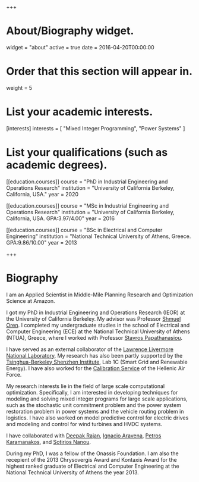 +++
# About/Biography widget.
widget = "about"
active = true
date = 2016-04-20T00:00:00

# Order that this section will appear in.
weight = 5

# List your academic interests.
[interests]
  interests = [
    "Mixed Integer Programming",
    "Power Systems"
  ]

# List your qualifications (such as academic degrees).
[[education.courses]]
  course = "PhD in Industrial Engineering and Operations Research"
  institution = "University of California Berkeley, California, USA."
  year = 2020

[[education.courses]]
  course = "MSc in Industrial Engineering and Operations Research"
  institution = "University of California Berkeley, California, USA. GPA:3.97/4.00"
  year = 2016

[[education.courses]]
  course = "BSc in Electrical and Computer Engineering"
  institution = "National Technical University of Athens, Greece. GPA:9.86/10.00"
  year = 2013

+++

# Biography

I am an Applied Scientist in Middle-Mile Planning Research and Optimization Science at Amazon.

I got my PhD in Industrial Engineering and Operations Research (IEOR) at the University of California Berkeley. My advisor was Professor  [Shmuel Oren](http://www.ieor.berkeley.edu/~oren/). I completed my undergraduate studies in the school of Electrical and Computer Engineering (ECE) at the National Technical University of Athens (NTUA), Greece, where I worked with Professor [Stavros Papathanasiou](http://users.ntua.gr/stpapath/index_en.htm).

I have served as an external collaborator of the [Lawrence Livermore National Laboratory](https://www.llnl.gov/). My research has also been partly supported by the [Tsinghua-Berkeley Shenzhen Institute](https://tbsi.berkeley.edu/home), Lab 1C (Smart Grid and Renewable Energy). I have also worked for the [Calibration Service](https://www.haf.gr/en/structure/hafsc/haf-calibration-agency/) of the Hellenic Air Force.

My research interests lie in the field of large scale computational optimization. Specifically, I am interested in developing techniques for modeling and solving mixed integer programs for large scale applications, such as the stochastic unit commitment problem and the power system restoration problem in power systems and the vehicle routing problem in logistics.
I have also worked on model predictive control for electric drives and modeling and control for wind turbines and HVDC systems. 

I have collaborated with [Deepak Rajan](https://scholar.google.com/citations?user=SUdiz2AAAAAJ&hl=en), [Ignacio Aravena](https://sites.google.com/site/iaravenasolis/home), [Petros Karamanakos](https://scholar.google.com/citations?user=70EUJnQAAAAJ&hl=en), and [Sotirios Nanou](https://scholar.google.gr/citations?user=3OHbnFAAAAAJ&hl=el).

During my PhD, I was a fellow of the Onassis Foundation. I am also the recepient of the 2013 Chrysovergis Award and Kontaxis Award for the highest ranked graduate of Electrical and Computer Engineering at the National Technical University of Athens the year 2013.

